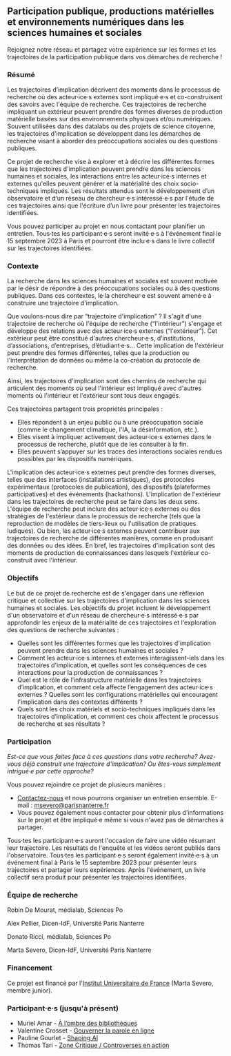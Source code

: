 ## Participation publique, productions matérielles et environnements numériques dans les sciences humaines et sociales 

Rejoignez notre réseau et partagez votre expérience sur les formes et les trajectoires de la participation publique dans vos démarches de recherche ! 

### Résumé

Les trajectoires d’implication décrivent des moments dans le processus de recherche où des acteur·ice·s externes sont impliqué·e·s et co-construisent des savoirs avec l'équipe de recherche. Ces trajectoires de recherche impliquant un extérieur peuvent prendre des formes diverses de production matérielle basées sur des environnements physiques et/ou numériques. Souvent utilisées dans des datalabs ou des projets de science citoyenne, les trajectoires d'implication se développent dans les démarches de recherche visant à aborder des préoccupations sociales ou des questions publiques. 

Ce projet de recherche vise à explorer et à décrire les différentes formes que les trajectoires d'implication peuvent prendre dans les sciences humaines et sociales, les interactions entre les acteur·ice·s internes et externes qu'elles peuvent générer et la matérialité des choix socio-techniques impliqués. Les résultats attendus sont le développement d’un observatoire et d’un réseau de chercheur·e·s intéressé·e·s par l'étude de ces trajectoires ainsi que l'écriture d’un livre pour présenter les trajectoires identifiées. 

Vous pouvez participer au projet en nous contactant pour planifier un entretien. Tous·tes les participant·e·s seront invité·e·s à l'événement final le 15 septembre 2023 à Paris et pourront être inclu·e·s dans le livre collectif sur les trajectoires identifiées. 

### Contexte

La recherche dans les sciences humaines et sociales est souvent motivée par le désir de répondre à des préoccupations sociales ou à des questions publiques. Dans ces contextes, le·la chercheur·e est souvent amené·e à construire une trajectoire d'implication. 

Que voulons-nous dire par “trajectoire d'implication” ? Il s'agit d'une trajectoire de recherche où l'équipe de recherche (“l'intérieur”) s'engage et développe des relations avec des acteur·ice·s externes (“l'extérieur”). Cet extérieur peut être constitué d'autres chercheur·e·s, d’institutions, d’associations, d’entreprises, d’étudiant·e·s… Cette implication de l'extérieur peut prendre des formes différentes, telles que la production ou l'interprétation de données ou même la co-création du protocole de recherche. 

Ainsi, les trajectoires d'implication sont des chemins de recherche qui articulent des moments où seul l'intérieur est impliqué avec d'autres moments où l'intérieur et l'extérieur sont tous deux engagés. 

Ces trajectoires partagent trois propriétés principales : 

* Elles répondent à un enjeu public ou à une préoccupation sociale (comme le changement climatique, l'IA, la désinformation, etc.).
* Elles visent à impliquer activement des acteur·ice·s externes dans le processus de recherche, plutôt que de les consulter à la fin. 
* Elles peuvent s’appuyer sur les traces des interactions sociales rendues possibles par les dispositifs numériques.

L'implication des acteur·ice·s externes peut prendre des formes diverses, telles que des interfaces (installations artistiques), des protocoles expérimentaux (protocoles de publication), des dispositifs (plateformes participatives) et des événements (hackathons). L'implication de l'extérieur dans les trajectoires de recherche peut se faire dans les deux sens. L'équipe de recherche peut inclure des acteur·ice·s externes ou des stratégies de l'extérieur dans le processus de recherche (tels que la reproduction de modèles de tiers-lieux ou l'utilisation de pratiques ludiques). Ou bien, les acteur·ice·s externes peuvent contribuer aux trajectoires de recherche de différentes manières, comme en produisant des données ou des idées. En bref, les trajectoires d'implication sont des moments de production de connaissances dans lesquels l'extérieur co-construit avec l'intérieur. 

### Objectifs

Le but de ce projet de recherche est de s'engager dans une réflexion critique et collective sur les trajectoires d'implication dans les sciences humaines et sociales. Les objectifs du projet incluent le développement d'un observatoire et d'un réseau de chercheur·e·s intéressé·e·s par approfondir les enjeux de la matérialité de ces trajectoires et l'exploration des questions de recherche suivantes : 

* Quelles sont les différentes formes que les trajectoires d'implication peuvent prendre dans les sciences humaines et sociales ? 
* Comment les acteur·ice·s internes et externes interagissent-iels dans les trajectoires d'implication, et quelles sont les conséquences de ces interactions pour la production de connaissances ?
* Quel est le rôle de l’infrastructure matérielle dans les trajectoires d’implication, et comment cela affecte l’engagement des acteur·ice·s externes ? Quelles sont les configurations matérielles qui encouragent l'implication dans des contextes différents ? 
* Quels sont les choix matériels et socio-techniques impliqués dans les trajectoires d’implication, et comment ces choix affectent le processus de recherche et ses résultats ? 

### Participation

*Est-ce que vous faites face à ces questions dans votre recherche? Avez-vous déjà construit une trajectoire d'implication? Ou êtes-vous simplement intrigué·e par cette approche?*

Vous pouvez rejoindre ce projet de plusieurs manières :

* [Contactez-nous](mailto:msevero@parisnanterre.fr) et nous pourrons organiser un entretien ensemble. E-mail : msevero@parisnanterre.fr
* Vous pouvez également nous contacter pour obtenir plus d'informations sur le projet et être impliqué·e même si vous n'avez pas de démarches à partager.

Tous·tes les participant·e·s auront l'occasion de faire une vidéo résumant leur trajectoire. Les résultats de l'enquête et les vidéos seront publiés dans l'observatoire. Tous·tes les participant·e·s seront également invité·e·s à un événement final à Paris le 15 septembre 2023 pour présenter leurs trajectoires et partager leurs expériences. Après l'événement, un livre collectif sera produit pour présenter les trajectoires identifiées.

### Équipe de recherche 

Robin De Mourat, médialab, Sciences Po

Alex Pellier, Dicen-IdF, Université Paris Nanterre

Donato Ricci, médialab, Sciences Po

Marta Severo, Dicen-IdF, Université Paris Nanterre

### Financement

Ce projet est financé par l'[Institut Universitaire de France](https://www.iufrance.fr/) (Marta Severo, membre junior). 

### Participant·e·s (jusqu'à présent)

* Muriel Amar - [À l’ombre des bibliothèques](https://books.openedition.org/pressesenssib/16389?lang=fr)
* Valentine Crosset - [Gouverner la parole en ligne](https://medialab.sciencespo.fr/activites/gouverner-la-parole-en-ligne/)
* Pauline Gourlet - [Shaping AI](https://www.shapingai.org/)
* Thomas Tari - [Zone Critique / Controverses en action](https://medialab.sciencespo.fr/activites/zone-critique-controverses-en-action/)